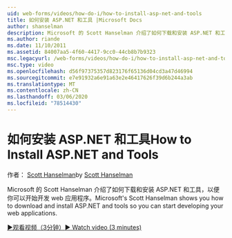 ```yaml
---
uid: web-forms/videos/how-do-i/how-to-install-asp-net-and-tools
title: 如何安装 ASP.NET 和工具 |Microsoft Docs
author: shanselman
description: Microsoft 的 Scott Hanselman 介绍了如何下载和安装 ASP.NET 和工具，以便你可以开始开发 web 应用程序。
ms.author: riande
ms.date: 11/10/2011
ms.assetid: 84007aa5-4f60-4417-9cc0-44cb8b7b9323
msc.legacyurl: /web-forms/videos/how-do-i/how-to-install-asp-net-and-tools
msc.type: video
ms.openlocfilehash: d56f97375357d823176f65136d04cd3a47d46994
ms.sourcegitcommit: e7e91932a6e91a63e2e46417626f39d6b244a3ab
ms.translationtype: MT
ms.contentlocale: zh-CN
ms.lasthandoff: 03/06/2020
ms.locfileid: "78514430"
---
```

# <a name="how-to-install-aspnet-and-tools"></a><span data-ttu-id="1c903-103">如何安装 ASP.NET 和工具</span><span class="sxs-lookup"><span data-stu-id="1c903-103">How to Install ASP.NET and Tools</span></span>

<span data-ttu-id="1c903-104">作者： [Scott Hanselman](https://github.com/shanselman)</span><span class="sxs-lookup"><span data-stu-id="1c903-104">by [Scott Hanselman](https://github.com/shanselman)</span></span>

<span data-ttu-id="1c903-105">Microsoft 的 Scott Hanselman 介绍了如何下载和安装 ASP.NET 和工具，以便你可以开始开发 web 应用程序。</span><span class="sxs-lookup"><span data-stu-id="1c903-105">Microsoft's Scott Hanselman shows you how to download and install ASP.NET and tools so you can start developing your web applications.</span></span>

[<span data-ttu-id="1c903-106">&#9654;观看视频（3分钟）</span><span class="sxs-lookup"><span data-stu-id="1c903-106">&#9654; Watch video (3 minutes)</span></span>](https://channel9.msdn.com/Blogs/ASP-NET-Site-Videos/how-to-install-asp-net-and-tools)
